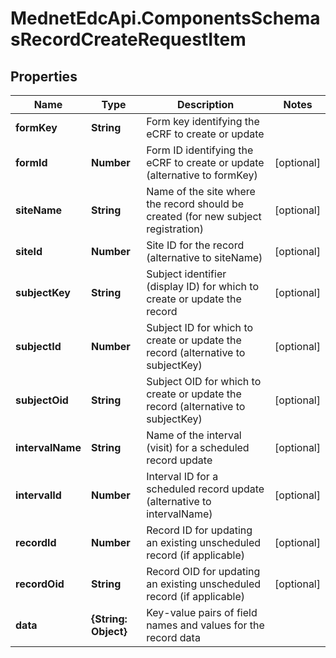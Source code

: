 # MednetEdcApi.ComponentsSchemasRecordCreateRequestItem

## Properties

Name | Type | Description | Notes
------------ | ------------- | ------------- | -------------
**formKey** | **String** | Form key identifying the eCRF to create or update | 
**formId** | **Number** | Form ID identifying the eCRF to create or update (alternative to formKey) | [optional] 
**siteName** | **String** | Name of the site where the record should be created (for new subject registration) | [optional] 
**siteId** | **Number** | Site ID for the record (alternative to siteName) | [optional] 
**subjectKey** | **String** | Subject identifier (display ID) for which to create or update the record | [optional] 
**subjectId** | **Number** | Subject ID for which to create or update the record (alternative to subjectKey) | [optional] 
**subjectOid** | **String** | Subject OID for which to create or update the record (alternative to subjectKey) | [optional] 
**intervalName** | **String** | Name of the interval (visit) for a scheduled record update | [optional] 
**intervalId** | **Number** | Interval ID for a scheduled record update (alternative to intervalName) | [optional] 
**recordId** | **Number** | Record ID for updating an existing unscheduled record (if applicable) | [optional] 
**recordOid** | **String** | Record OID for updating an existing unscheduled record (if applicable) | [optional] 
**data** | **{String: Object}** | Key-value pairs of field names and values for the record data | 


